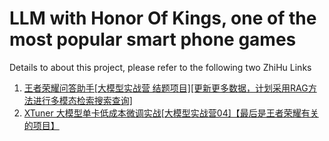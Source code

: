 # LLM with Honor Of Kings, one of the most popular smart phone games

Details to about this project, please refer to the following two ZhiHu Links

1. [王者荣耀问答助手[大模型实战营 结题项目][更新更多数据，计划采用RAG方法进行多模态检索搜索查询]](https://zhuanlan.zhihu.com/p/683656455)
2. [XTuner 大模型单卡低成本微调实战[大模型实战营04]【最后是王者荣耀有关的项目】](https://zhuanlan.zhihu.com/p/682241646)
